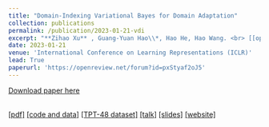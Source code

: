 ```yaml
---
title: "Domain-Indexing Variational Bayes for Domain Adaptation"
collection: publications
permalink: /publication/2023-01-21-vdi
excerpt: "**Zihao Xu** , Guang-Yuan Hao\\*, Hao He, Hao Wang. <br> [[openreview]](https://openreview.net/forum?id=pxStyaf2oJ5) <br>"
date: 2023-01-21
venue: 'International Conference on Learning Representations (ICLR)'
lead: True
paperurl: 'https://openreview.net/forum?id=pxStyaf2oJ5'
---
```


<a href='https://openreview.net/forum?id=pxStyaf2oJ5'>Download paper here</a>

<!-- My first top conference paper in the field of domain adaptation. [pdf](https://arxiv.org/abs/2202.03628)[code and data](https://github.com/Wang-ML-Lab/GRDA)[TPT-48 dataset](https://shsjxzh.github.io/files/TPT-48.zip)[talk](https://www.youtube.com/watch?v=oNM5hZGVv34)[slides](https://shsjxzh.github.io/files/GRDA_slides.pptx)[website](https://iclr.cc/virtual/2022/poster/7145). -->

 <br>[[pdf]](https://arxiv.org/abs/2202.03628) [[code and data]](https://github.com/Wang-ML-Lab/GRDA) [[TPT-48 dataset]](https://shsjxzh.github.io/files/TPT-48.zip) [[talk]](https://www.youtube.com/watch?v=oNM5hZGVv34) [[slides]](https://shsjxzh.github.io/files/GRDA_slides.pptx) [[website]](https://iclr.cc/virtual/2022/poster/7145)<br>